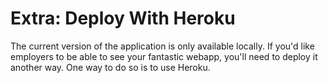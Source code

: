 # Extra:  Deploy With Heroku

The current version of the application is only available locally.  If you'd like employers to be able to see your fantastic webapp, you'll need to deploy it another way.  One way to do so is to use Heroku.  